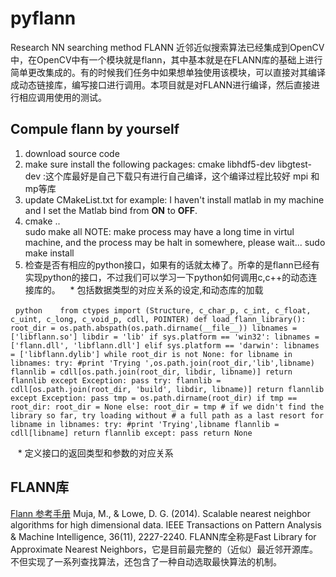 # pyflann
Research NN searching method FLANN
近邻近似搜索算法已经集成到OpenCV中，在OpenCV中有一个模块就是flann，其中基本就是在FLANN库的基础上进行简单更改集成的。有的时候我们任务中如果想单独使用该模块，可以直接对其编译成动态链接库，编写接口进行调用。本项目就是对FLANN进行编译，然后直接进行相应调用使用的测试。

## Compule flann by yourself

1. download source code 
2. make sure install the following packages:
	cmake
    libhdf5-dev
    libgtest-dev :这个库最好是自己下载只有进行自己编译，这个编译过程比较好
    mpi 和mp等库
3. update CMakeList.txt
	for example: I haven't install matlab in my machine 
and I set the Matlab bind from **ON** to **OFF**.
4. cmake ..  
   sudo make all
   NOTE: make process may have a long time in virtul machine, and the process may be halt in somewhere, please wait...
   sudo make install
5. 检查是否有相应的python接口，如果有的话就太棒了。所幸的是flann已经有实现python的接口，不过我们可以学习一下python如何调用c,c++的动态连接库的。
    * 包括数据类型的对应关系的设定,和动态库的加载
    
   ```python
    from ctypes import (Structure, c_char_p, c_int, c_float, c_uint, c_long,
                    c_void_p, cdll, POINTER)
    def load_flann_library():
	    root_dir = os.path.abspath(os.path.dirname(__file__))
	    libnames = ['libflann.so']
	    libdir = 'lib'
	    if sys.platform == 'win32':
		libnames = ['flann.dll', 'libflann.dll']
	    elif sys.platform == 'darwin':
		libnames = ['libflann.dylib']
	    while root_dir is not None:
		for libname in libnames:
		    try:
			#print 'Trying ',os.path.join(root_dir,'lib',libname)
			flannlib = cdll[os.path.join(root_dir, libdir, libname)]
			return flannlib
		    except Exception:
			pass
		    try:
			flannlib = cdll[os.path.join(root_dir, 'build', libdir, libname)]
			return flannlib
		    except Exception:
			pass
		tmp = os.path.dirname(root_dir)
		if tmp == root_dir:
		    root_dir = None
		else:
		    root_dir = tmp
	    # if we didn't find the library so far, try loading without
	    # a full path as a last resort
	    for libname in libnames:
		try:
		    #print 'Trying',libname
		    flannlib = cdll[libname]
		    return flannlib
		except:
		    pass
	    return None
    ```
    
    * 定义接口的返回类型和参数的对应关系
## FLANN库
[Flann 参考手册](http://www.cs.ubc.ca/research/flann/uploads/FLANN/flann_manual-1.8.4.pdf)
Muja, M., & Lowe, D. G. (2014). Scalable nearest neighbor algorithms for high dimensional data. IEEE Transactions on Pattern Analysis & Machine Intelligence, 36(11), 2227-2240.
FLANN库全称是Fast Library for Approximate Nearest Neighbors，它是目前最完整的（近似）最近邻开源库。不但实现了一系列查找算法，还包含了一种自动选取最快算法的机制。
